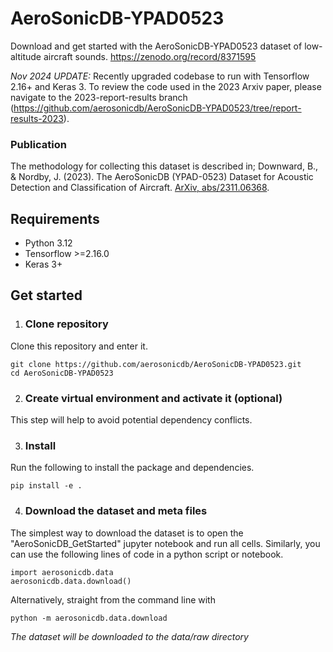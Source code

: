 # AeroSonicDB-YPAD0523
Download and get started with the AeroSonicDB-YPAD0523 dataset of low-altitude aircraft sounds.
https://zenodo.org/record/8371595

*Nov 2024 UPDATE:* Recently upgraded codebase to run with Tensorflow 2.16+ and Keras 3. To review the code used in the 2023 Arxiv paper, please navigate to the 2023-report-results branch (https://github.com/aerosonicdb/AeroSonicDB-YPAD0523/tree/report-results-2023).

### Publication
The methodology for collecting this dataset is described in; Downward, B., & Nordby, J. (2023). The AeroSonicDB (YPAD-0523) Dataset for Acoustic Detection and Classification of Aircraft. [ArXiv, abs/2311.06368](https://arxiv.org/abs/2311.06368).

## Requirements
- Python 3.12
- Tensorflow >=2.16.0
- Keras 3+

## Get started
1. ### Clone repository
Clone this repository and enter it.
```
git clone https://github.com/aerosonicdb/AeroSonicDB-YPAD0523.git
cd AeroSonicDB-YPAD0523
```
2. ### Create virtual environment and activate it (optional)
This step will help to avoid potential dependency conflicts.

3. ### Install
Run the following to install the package and dependencies.
```
pip install -e .

```
4. ### Download the dataset and meta files
The simplest way to download the dataset is to open the "AeroSonicDB_GetStarted" jupyter notebook and run all cells. Similarly, you can use the following lines of code in a python script or notebook.
```
import aerosonicdb.data
aerosonicdb.data.download()
```
Alternatively, straight from the command line with
```
python -m aerosonicdb.data.download
```
*The dataset will be downloaded to the data/raw directory*
